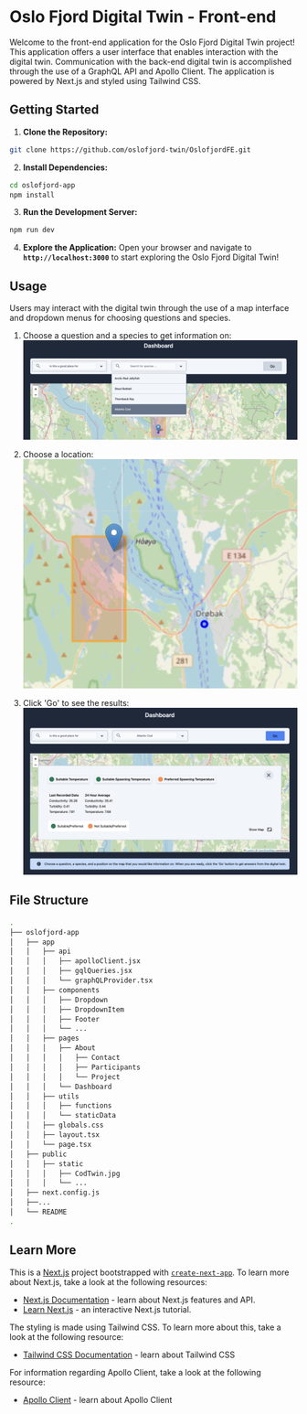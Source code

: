 # Oslo Fjord Digital Twin - Front-end

Welcome to the front-end application for the Oslo Fjord Digital Twin project! This application offers a user interface that enables interaction with the digital twin. Communication with the back-end digital twin is accomplished through the use of a GraphQL API and Apollo Client. The application is powered by Next.js and styled using Tailwind CSS. 


## Getting Started

1. **Clone the Repository:**
```bash
git clone https://github.com/oslofjord-twin/OslofjordFE.git
```

2. **Install Dependencies:**
```bash
cd oslofjord-app
npm install
```

3. **Run the Development Server:**
```bash
npm run dev
```

4. **Explore the Application:**
Open your browser and navigate to **`http://localhost:3000`** to start exploring the Oslo Fjord Digital Twin!


## Usage
Users may interact with the digital twin through the use of a map interface and dropdown menus for choosing questions and species. 

1. Choose a question and a species to get information on:
![Choose a question and a species](/oslofjord-app/public/static/Screenshot1.png)

2. Choose a location: 
![Choose a location](/oslofjord-app/public/static/Screenshot2.png)

3. Click 'Go' to see the results:
![Click Go and see results](/oslofjord-app/public/static/Screenshot3.png)

## File Structure
```bash
.
├── oslofjord-app
│   ├── app
│   │   ├── api
│   │   │   ├── apolloClient.jsx
│   │   │   ├── gqlQueries.jsx
│   │   │   └── graphQLProvider.tsx
│   │   ├── components
│   │   │   ├── Dropdown
│   │   │   ├── DropdownItem
│   │   │   ├── Footer
│   │   │   └── ...
│   │   ├── pages
│   │   │   ├── About
│   │   │   │   ├── Contact
│   │   │   │   ├── Participants
│   │   │   │   └── Project
│   │   │   └── Dashboard
│   │   ├── utils
│   │   │   ├── functions
│   │   │   └── staticData
│   │   ├── globals.css
│   │   ├── layout.tsx
│   │   └── page.tsx
│   ├── public
│   │   ├── static
│   │   │   ├── CodTwin.jpg
│   │   │   └── ...
│   ├── next.config.js
│   ├──...
│   └── README
.
```

## Learn More

This is a [Next.js](https://nextjs.org/) project bootstrapped with [`create-next-app`](https://github.com/vercel/next.js/tree/canary/packages/create-next-app). To learn more about Next.js, take a look at the following resources:

- [Next.js Documentation](https://nextjs.org/docs) - learn about Next.js features and API.
- [Learn Next.js](https://nextjs.org/learn) - an interactive Next.js tutorial.

The styling is made using Tailwind CSS. To learn more about this, take a look at the following resource: 
- [Tailwind CSS Documentation](https://tailwindcss.com/docs/installation) - learn about Tailwind CSS

For information regarding Apollo Client, take a look at the following resource: 
- [Apollo Client](https://www.apollographql.com/docs/react/why-apollo) - learn about Apollo Client
